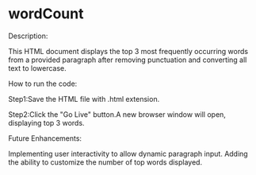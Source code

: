 # wordCount
Description:

This HTML document displays the top 3 most frequently occurring words from a provided paragraph after removing punctuation and converting all text to lowercase.

How to run the code:

Step1:Save the HTML file with .html extension.

Step2:Click the "Go Live" button.A new browser window will open, displaying top 3 words.

Future Enhancements:

Implementing user interactivity to allow dynamic paragraph input. Adding the ability to customize the number of top words displayed.
